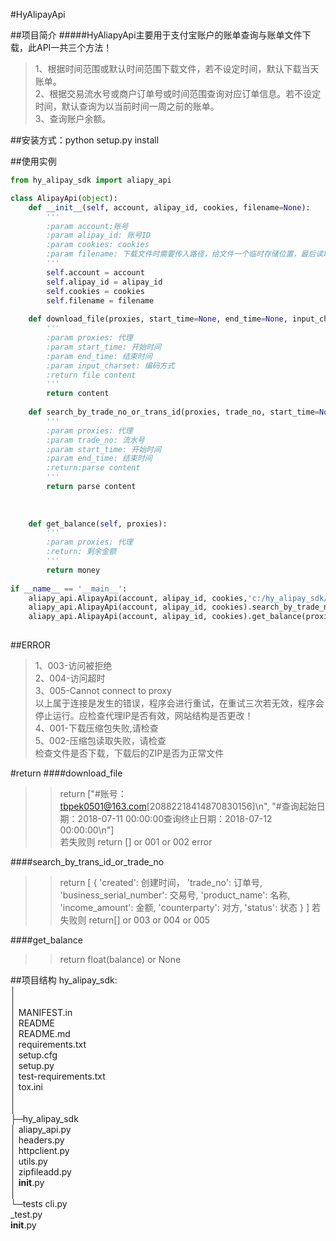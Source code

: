 #HyAlipayApi

##项目简介
#####HyAliapyApi主要用于支付宝账户的账单查询与账单文件下载，此API一共三个方法！
>1、根据时间范围或默认时间范围下载文件，若不设定时间，默认下载当天账单。<br/>
>2、根据交易流水号或商户订单号或时间范围查询对应订单信息。若不设定时间，默认查询为以当前时间一周之前的账单。<br/>
>3、查询账户余额。<br/>

##安装方式：python setup.py install

##使用实例
```python
from hy_alipay_sdk import aliapy_api

class AlipayApi(object):
    def __init__(self, account, alipay_id, cookies, filename=None):
        '''
        :param account:账号
        :param alipay_id: 账号ID
        :param cookies: cookies
        :param filename: 下载文件时需要传入路径，给文件一个临时存储位置，最后读取文件并删除！
        '''
        self.account = account
        self.alipay_id = alipay_id
        self.cookies = cookies
        self.filename = filename    
        
    def download_file(proxies, start_time=None, end_time=None, input_charset='gbk'):
        '''
        :param proxies: 代理
        :param start_time: 开始时间
        :param end_time: 结束时间
        :param input_charset: 编码方式
        :return file content
        '''
        return content
    
    def search_by_trade_no_or_trans_id(proxies, trade_no, start_time=None, end_time=None):
        '''
        :param proxies: 代理
        :param trade_no: 流水号
        :param start_time: 开始时间
        :param end_time: 结束时间
        :return:parse content
        '''
        return parse content
    
    
    
    def get_balance(self, proxies):
        '''
        :param proxies: 代理
        :return: 剩余金额
        '''
        return money
    
if __name__ == '__main__':
    aliapy_api.AlipayApi(account, alipay_id, cookies,'c:/hy_alipay_sdk/').download_file(proxies,'2018-07-10','2018-07-11','gbk')
    aliapy_api.AlipayApi(account, alipay_id, cookies).search_by_trade_no_or_trans_id(proxies,trade_no,'2018-07-10','2018-07-11')
    aliapy_api.AlipayApi(account, alipay_id, cookies).get_balance(proxies)
    
```        
##ERROR
>1、003-访问被拒绝<br/>
>2、004-访问超时<br/>
>3、005-Cannot connect to proxy<br/>
以上属于连接是发生的错误，程序会进行重试，在重试三次若无效，程序会停止运行。应检查代理IP是否有效，网站结构是否更改！<br/>
>4、001-下载压缩包失败,请检查<br/>
>5、002-压缩包读取失败，请检查<br/>
检查文件是否下载，下载后的ZIP是否为正常文件<br/>

#return
####download_file<br/>
  >>return ["#账号：tbpek0501@163.com[20882218414870830156]\n", "#查询起始日期：2018-07-11 00:00:00查询终止日期：2018-07-12 00:00:00\n"]<br/>
  若失败则 return [] or 001 or 002 error

####search_by_trans_id_or_trade_no<br/>
  >>return [
  {
    'created': 创建时间，
    'trade_no': 订单号,
    'business_serial_number': 交易号,
    'product_name': 名称,
    'income_amount': 金额,
    'counterparty': 对方,
    'status': 状态
  }
  ]
  若失败则 return[] or 003 or 004 or 005
  

####get_balance
  >>return float(balance) or None


##项目结构
hy_alipay_sdk:<br/>
│<br/>
│<br/>
│  MANIFEST.in<br/>
│  README<br/>
│  README.md<br/>
│  requirements.txt<br/>
│  setup.cfg<br/>
│  setup.py<br/>
│  test-requirements.txt<br/>
│  tox.ini<br/>
│  <br/>
│     <br/> 
├─hy_alipay_sdk<br/>
│      aliapy_api.py<br/>
│      headers.py<br/>
│      httpclient.py<br/>
│      utils.py<br/>
│      zipfileadd.py<br/>
│      __init__.py<br/>
│      <br/>
└─tests
        cli.py<br/>
        _test.py<br/>
        __init__.py<br/>